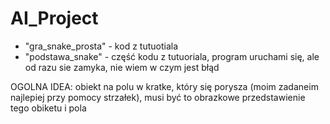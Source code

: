 # AI_Project
- "gra_snake_prosta" - kod z tutuotiala
- "podstawa_snake" - część kodu z tutuoriala, program uruchami się, ale od razu sie zamyka, nie wiem w czym jest błąd

OGOLNA IDEA: obiekt na polu w kratke, który się porysza (moim zadaneim najlepiej przy pomocy strzałek), musi być to obrazkowe przedstawienie tego obiketu i pola

